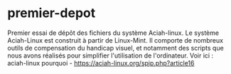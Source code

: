 # premier-depot
Premier essai de dépôt des fichiers du système Aciah-linux.
Le système Aciah-Linux est construit à partir de Linux-Mint. Il comporte de nombreux outils de compensation du handicap visuel, et notamment des scripts que nous avons réalisés pour simplifier l'utilisation de l'ordinateur.
Voir ici : aciah-linux pourquoi - https://aciah-linux.org/spip.php?article16
